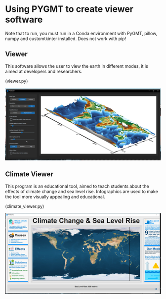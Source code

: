 # Using PYGMT to create viewer software
Note that to run, you must run in a Conda environment with PyGMT, pillow, numpy and customtkinter installed. Does not work with pip! 
## Viewer
This software allows the user to view the earth in different modes, it is aimed at developers and researchers.

(viewer.py)

![image](problem1.png)

## Climate Viewer
This program is an educational tool, aimed to teach students about the effects of climate change and sea level rise. Infographics are used to make the tool more visually appealing and educational.

(climate_viewer.py)

![image](problem2.png)
